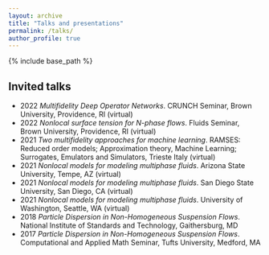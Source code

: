 ```yaml
---
layout: archive
title: "Talks and presentations"
permalink: /talks/
author_profile: true
---
```


{% include base_path %}


Invited talks
---
* 2022 *Multifidelity Deep Operator Networks*.
CRUNCH Seminar, Brown University, Providence, RI (virtual)
* 2022 *Nonlocal surface tension for N-phase flows*.
Fluids Seminar, Brown University, Providence, RI (virtual)
* 2021 *Two multifidelity approaches for machine learning*. RAMSES: Reduced order models; Approximation theory, Machine Learning; Surrogates, Emulators and Simulators, Trieste Italy (virtual)
*  2021 *Nonlocal models for modeling multiphase fluids*. Arizona State University, Tempe, AZ (virtual) 
* 2021 *Nonlocal models for modeling multiphase fluids*.
San Diego State University, San Diego, CA (virtual)
* 2021 *Nonlocal models for modeling multiphase fluids*.
University of Washington, Seattle, WA (virtual)
* 2018 *Particle Dispersion in Non-Homogeneous Suspension Flows*.
National Institute of Standards and Technology, Gaithersburg, MD 
* 2017 *Particle Dispersion in Non-Homogeneous Suspension Flows*.
Computational and Applied Math Seminar, Tufts University, Medford, MA







